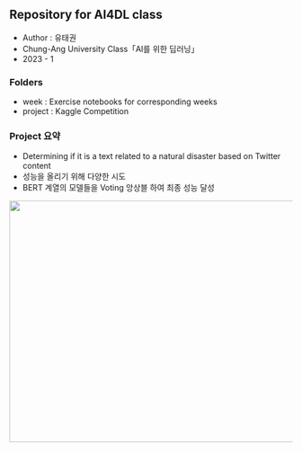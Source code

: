 ## Repository for AI4DL class
* Author : 유태권
* Chung-Ang University Class「AI를 위한 딥러닝」
* 2023 - 1
### Folders
* week : Exercise notebooks for corresponding weeks
* project : Kaggle Competition
### Project 요약
* Determining if it is a text related to a natural disaster based on Twitter content
* 성능을 올리기 위해 다양한 시도
* BERT 계열의 모델들을 Voting 앙상블 하여 최종 성능 달성
<img src="https://github.com/tgwon/ai4dl/assets/102985590/e70704d2-bcc4-4b77-a640-49e5e8321066"  width="780" height="430">

